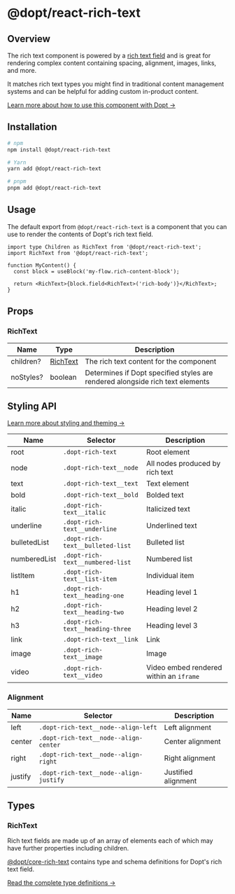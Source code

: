 # @dopt/react-rich-text

## Overview

The rich text component is powered by a [rich text field](https://docs.dopt.com/concepts/fields/#types) and is great for rendering complex content containing spacing, alignment, images, links, and more.

It matches rich text types you might find in traditional content management systems and can be helpful for adding custom in-product content.

[Learn more about how to use this component with Dopt →](https://docs.dopt.com/components/rich-text/)

## Installation

```bash
# npm
npm install @dopt/react-rich-text

# Yarn
yarn add @dopt/react-rich-text

# pnpm
pnpm add @dopt/react-rich-text
```

## Usage

The default export from `@dopt/react-rich-text` is a component that you can use to render the contents of Dopt's rich text field.

```tsx
import type Children as RichText from '@dopt/react-rich-text';
import RichText from '@dopt/react-rich-text';

function MyContent() {
  const block = useBlock('my-flow.rich-content-block');

  return <RichText>{block.field<RichText>('rich-body')}</RichText>;
}
```

## Props

### RichText

| Name      | Type                    | Description                                                                   |
| --------- | ----------------------- | ----------------------------------------------------------------------------- |
| children? | [RichText](#richtext-1) | The rich text content for the component                                       |
| noStyles? | boolean                 | Determines if Dopt specified styles are rendered alongside rich text elements |

## Styling API

[Learn more about styling and theming →](https://docs.dopt.com/components/styling/)

| Name         | Selector                         | Description                             |
| ------------ | -------------------------------- | --------------------------------------- |
| root         | `.dopt-rich-text`                | Root element                            |
| node         | `.dopt-rich-text__node`          | All nodes produced by rich text         |
| text         | `.dopt-rich-text__text`          | Text element                            |
| bold         | `.dopt-rich-text__bold`          | Bolded text                             |
| italic       | `.dopt-rich-text__italic`        | Italicized text                         |
| underline    | `.dopt-rich-text__underline`     | Underlined text                         |
| bulletedList | `.dopt-rich-text__bulleted-list` | Bulleted list                           |
| numberedList | `.dopt-rich-text__numbered-list` | Numbered list                           |
| listItem     | `.dopt-rich-text__list-item`     | Individual item                         |
| h1           | `.dopt-rich-text__heading-one`   | Heading level 1                         |
| h2           | `.dopt-rich-text__heading-two`   | Heading level 2                         |
| h3           | `.dopt-rich-text__heading-three` | Heading level 3                         |
| link         | `.dopt-rich-text__link`          | Link                                    |
| image        | `.dopt-rich-text__image`         | Image                                   |
| video        | `.dopt-rich-text__video`         | Video embed rendered within an `iframe` |

### Alignment

| Name    | Selector                               | Description         |
| ------- | -------------------------------------- | ------------------- |
| left    | `.dopt-rich-text__node--align-left`    | Left alignment      |
| center  | `.dopt-rich-text__node--align-center`  | Center alignment    |
| right   | `.dopt-rich-text__node--align-right`   | Right alignment     |
| justify | `.dopt-rich-text__node--align-justify` | Justified alignment |

## Types

### RichText

Rich text fields are made up of an array of elements each of which may have further properties including children.

[@dopt/core-rich-text](https://www.npmjs.com/package/@dopt/core-rich-text) contains type and schema definitions for Dopt's rich text field.

[Read the complete type definitions →](../../core/rich-text/src/index.ts)
